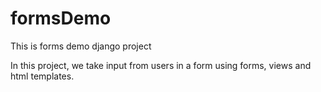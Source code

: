 # formsDemo
This is forms demo django project

In this project, we take input from users in a form using forms, views and html templates.
